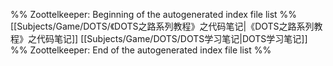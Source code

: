 %% Zoottelkeeper: Beginning of the autogenerated index file list  %%
 [[Subjects/Game/DOTS/《DOTS之路系列教程》之代码笔记|《DOTS之路系列教程》之代码笔记]]
 [[Subjects/Game/DOTS/DOTS学习笔记|DOTS学习笔记]]
%% Zoottelkeeper: End of the autogenerated index file list  %%
